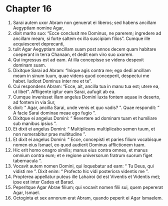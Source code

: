 # Chapter 16
1. Sarai autem uxor Abram non genuerat ei liberos; sed habens ancillam Aegyptiam nomine Agar,
2. dixit marito suo: “Ecce conclusit me Dominus, ne parerem; ingredere ad ancillam meam, si forte saltem ex illa suscipiam filios”. Cumque ille acquiesceret deprecanti,
3. tulit Agar Aegyptiam ancillam suam post annos decem quam habitare coeperant in terra Chanaan, et dedit eam viro suo uxorem.
4. Qui ingressus est ad eam. At illa concepisse se videns despexit dominam suam.
5. Dixitque Sarai ad Abram: “Inique agis contra me; ego dedi ancillam meam in sinum tuum, quae videns quod conceperit, despectui me habet. Iudicet Dominus inter me et te”.
6. Cui respondens Abram: “Ecce, ait, ancilla tua in manu tua est; utere ea, ut libet”. Affligente igitur eam Sarai, aufugit ab ea.
7. Cumque invenisset illam angelus Domini iuxta fontem aquae in deserto, ad fontem in via Sur,
8. dixit: “ Agar, ancilla Sarai, unde venis et quo vadis? ”. Quae respondit: “ A facie Sarai dominae meae ego fugio ”.
9. Dixitque ei angelus Domini: “ Revertere ad dominam tuam et humiliare sub manibus ipsius ”. 
10. Et dixit ei angelus Domini: “ Multiplicans multiplicabo semen tuum, et non numerabitur prae multitudine ”. 
11. Et dixit ei angelus Domini:
“ Ecce, concepisti et paries filium
vocabisque nomen eius Ismael,
eo quod audierit Dominus afflictionem tuam.
12. Hic erit homo onagro similis;
manus eius contra omnes,
et manus omnium contra eum;
et e regione universorum fratrum suorum figet tabernacula ”.
13. Vocavit autem nomen Domini, qui loquebatur ad eam: “ Tu Deus, qui vidisti me ”. Dixit enim: “ Profecto hic vidi posteriora videntis me ”. 
14. Propterea appellatur puteus ille Lahairoi (id est Viventis et Videntis me); ipse est inter Cades et Barad.
15. Peperitque Agar Abrae filium; qui vocavit nomen filii sui, quem pepererat Agar, Ismael. 
16. Octoginta et sex annorum erat Abram, quando peperit ei Agar Ismaelem.